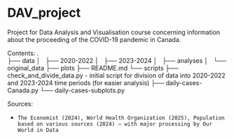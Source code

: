 # DAV_project
Project for Data Analysis and Visualisation course concerning information about the proceeding of the COVID-19 pandemic in Canada.

Contents:
. <br>
├── data
│   ├── 2020-2022
│   ├── 2023-2024
│   ├── analyses
│   └── original_data
├── plots
├── README.md
└── scripts
    ├── check_and_divide_data.py   -  initial script for division of data into 2020-2022 and 2023-2024 time periods (for easier analysis)
    ├── daily-cases-Canada.py
    └── daily-cases-subplots.py


Sources:
*     The Economist (2024), World Health Organization (2025), Population based on various sources (2024) – with major processing by Our World in Data
